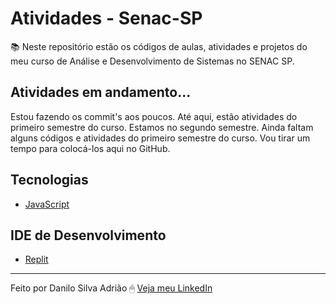 # Atividades - Senac-SP <br>
 :books: Neste repositório estão os códigos de aulas, atividades e projetos do meu curso de Análise e Desenvolvimento de Sistemas no SENAC SP.

## Atividades em andamento...

Estou fazendo os commit's aos poucos. Até aqui, estão atividades do primeiro semestre do curso.
Estamos no segundo semestre. Ainda faltam alguns códigos e atividades do primeiro semestre do curso. Vou tirar um tempo para colocá-los aqui no GitHub.

 ## Tecnologias
  - [JavaScript](https://developer.mozilla.org/pt-BR/docs/Web/JavaScript)
  
 ## IDE de Desenvolvimento
  - [Replit](https://replit.com/)

---
Feito por Danilo Silva Adrião 🖱 [Veja meu LinkedIn](https://www.linkedin.com/in/danilosilvaadriao)
